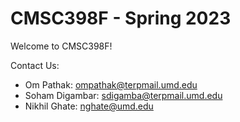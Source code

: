 # CMSC398F - Spring 2023

Welcome to CMSC398F!

Contact Us:
- Om Pathak: ompathak@terpmail.umd.edu 
- Soham Digambar: sdigamba@terpmail.umd.edu
- Nikhil Ghate: nghate@umd.edu
